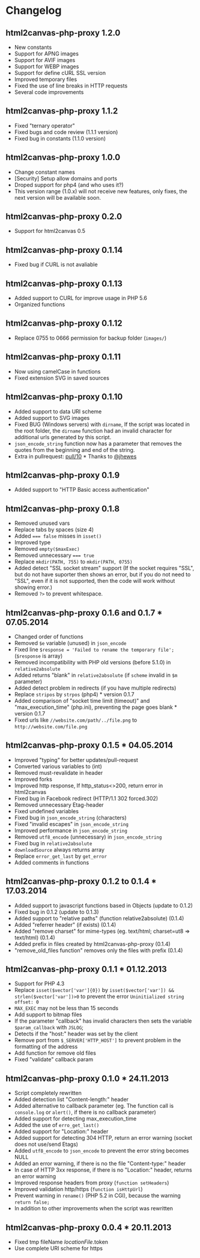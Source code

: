 # Changelog

## html2canvas-php-proxy 1.2.0

* New constants
* Support for APNG images
* Support for AVIF images
* Support for WEBP images
* Support for define cURL SSL version
* Improved temporary files
* Fixed the use of line breaks in HTTP requests
* Several code improvements

## html2canvas-php-proxy 1.1.2

* Fixed "ternary operator"
* Fixed bugs and code review (1.1.1 version)
* Fixed bug in constants (1.1.0 version)

## html2canvas-php-proxy 1.0.0

* Change constant names
* [Security] Setup allow domains and ports
* Droped support for php4 (and who uses it?)
* This version range (1.0.x) will not receive new features, only fixes, the next version will be available soon.

## html2canvas-php-proxy 0.2.0

* Support for html2canvas 0.5

## html2canvas-php-proxy 0.1.14

* Fixed bug if CURL is not avaliable

## html2canvas-php-proxy 0.1.13

* Added support to CURL for improve usage in PHP 5.6
* Organized functions

## html2canvas-php-proxy 0.1.12

* Replace 0755 to 0666 permission for backup folder (`images/`)

## html2canvas-php-proxy 0.1.11

* Now using camelCase in functions
* Fixed extension SVG in saved sources

## html2canvas-php-proxy 0.1.10

* Added support to data URI scheme
* Added support to SVG images
* Fixed BUG (Windows servers) with `dirname`, If the script was located in the root folder, the `dirname` function had an invalid character for additional urls generated by this script.
* `json_encode_string` function now has a parameter that removes the quotes from the beginning and end of the string.
* Extra in pullrequest: [pull/10](https://github.com/brcontainer/html2canvas-php-proxy/pull/10) * Thanks to [@jhewes](https://github.com/jhewes)

## html2canvas-php-proxy 0.1.9

* Added support to "HTTP Basic access authentication"

## html2canvas-php-proxy 0.1.8

* Removed unused vars
* Replace tabs by spaces (size 4)
* Added `=== false` misses in `isset()`
* Improved type
* Removed `empty($maxExec)`
* Removed unnecessary `=== true`
* Replace `mkdir(PATH, 755)` to `mkdir(PATH, 0755)`
* Added detect "SSL socket stream" support (If the socket requires "SSL", but do not have suporter then shows an error, but if you do not need to "SSL", even if it is not supported, then the code will work without showing error.)
* Removed `?>` to prevent whitespace.

## html2canvas-php-proxy 0.1.6 and 0.1.7 * 07.05.2014

* Changed order of functions
* Removed `$e` variable (unused) in `json_encode`
* Fixed line `$response = 'Failed to rename the temporary file';` (`$response` is array)
* Removed incompatibility with PHP old versions (before 5.1.0) in `relative2absolute`
* Added returns "blank" in `relative2absolute` (if `scheme` invalid in `$m` parameter)
* Added detect problem in redirects (if you have multiple redirects)
* Replace `stripos` by `strpos` (php4) * version 0.1.7
* Added comparison of "socket time limit (timeout)" and "max_execution_time" (php.ini), preventing the page goes blank * version 0.1.7
* Fixed urls like `//website.com/path/../file.png` to `http://website.com/file.png`

## html2canvas-php-proxy 0.1.5 * 04.05.2014

* Improved "typing" for better updates/pull-request
* Converted various variables to (int)
* Removed must-revalidate in header
* Improved forks
* Improved http response, If http_status<>200, return error in html2canvas
* Fixed bug in Facebook redirect (HTTP/1.1 302 forced.302)
* Removed unnecessary Etag-header
* Fixed undefined variables
* Fixed bug in `json_encode_string` (characters)
* Fixed "invalid escapes" in `json_encode_string`
* Improved performance in `json_encode_string`
* Removed `utf8_encode` (unnecessary) in `json_encode_string`
* Fixed bug in `relative2absolute`
* `downloadSource` always returns array
* Replace `error_get_last` by `get_error`
* Added comments in functions


## html2canvas-php-proxy 0.1.2 to 0.1.4 * 17.03.2014

* Added support to javascript functions based in Objects (update to 0.1.2)
* Fixed bug in 0.1.2 (update to 0.1.3)
* Added support to "relative paths" (function relative2absolute) (0.1.4)
* Added "referrer header" (if exists) (0.1.4)
* Added "remove charset" for mime-types (eg. text/html; charset=ut8 => text/html) (0.1.4)
* Added prefix in files created by html2canvas-php-proxy (0.1.4)
* "remove_old_files function" removes only the files with prefix (0.1.4)


## html2canvas-php-proxy 0.1.1 * 01.12.2013

* Support for PHP 4.3
* Replace `isset($vector['var']{0})` by `isset($vector['var']) && strlen($vector['var'])>0` to prevent the error `Uninitialized string offset: 0`
* `MAX_EXEC` may not be less than 15 seconds
* Add support to bitmap files
* If the parameter "callback" has invalid characters then sets the variable `$param_callback` with `JSLOG`;
* Detects if the "host:" header was set by the client
* Remove port from `$_SERVER['HTTP_HOST']` to prevent problem in the formatting of the address
* Add function for remove old files
* Fixed "validate" callback param


## html2canvas-php-proxy 0.1.0 * 24.11.2013

* Script completely rewritten
* Added detection list "Content-length:" header
* Added alternative to callback parameter (eg. The function call is `console.log` or `alert()`, if there is no callback parameter)
* Added support for detecting max_execution_time
* Added the use of `erro_get_last()`
* Added support for "Location:" header
* Added support for detecting 304 HTTP, return an error warning (socket does not use/send Etags)
* Added `utf8_encode` to `json_encode` to prevent the error string becomes NULL
* Added an error warning, if there is no the file "Content-type:" header
* In case of HTTP 3xx response, if there is no "Location:" header, returns an error warning
* Improved response headers from proxy (`function setHeaders`)
* Improved validation http/https (`function isHttpUrl`)
* Prevent warning in `rename()` (PHP 5.2 in CGI), because the warning `return false;`
* In addition to other improvements when the script was rewritten


## html2canvas-php-proxy 0.0.4 * 20.11.2013

* Fixed tmp fileName $locationFile.$token
* Use complete URI scheme for https
